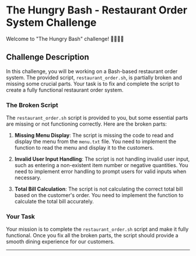 # The Hungry Bash - Restaurant Order System Challenge

Welcome to "The Hungry Bash" challenge! 🍔🍕🥗🥤

## Challenge Description

In this challenge, you will be working on a Bash-based restaurant order system. The provided script, `restaurant_order.sh`, is partially broken and missing some crucial parts. Your task is to fix and complete the script to create a fully functional restaurant order system.

### The Broken Script

The `restaurant_order.sh` script is provided to you, but some essential parts are missing or not functioning correctly. Here are the broken parts:

1. **Missing Menu Display**: The script is missing the code to read and display the menu from the `menu.txt` file. You need to implement the function to read the menu and display it to the customers.

2. **Invalid User Input Handling**: The script is not handling invalid user input, such as entering a non-existent item number or negative quantities. You need to implement error handling to prompt users for valid inputs when necessary.

3. **Total Bill Calculation**: The script is not calculating the correct total bill based on the customer's order. You need to implement the function to calculate the total bill accurately.

### Your Task

Your mission is to complete the `restaurant_order.sh` script and make it fully functional. Once you fix all the broken parts, the script should provide a smooth dining experience for our customers.

---
